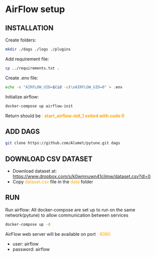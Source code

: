 # AirFlow setup

## INSTALLATION

Create folders:
```bash
mkdir ./dags ./logs ./plugins
```

Add requirement file:
```bash
cp ../requirements.txt .
```

Create .env file:
```bash
echo -e "AIRFLOW_UID=$(id -u)\nAIRFLOW_GID=0" > .env
```

Initialize airflow:
```bash
docker-compose up airflow-init
```
Return should be
<span style="color:orange">: **start_airflow-init_1 exited with code 0**</span>

## ADD DAGS

```bash
git clone https://github.com/Alumet/pytune.git dags
```

## DOWNLOAD CSV DATASET

- Download dataset at: https://www.dropbox.com/s/k0wmnuwn41cilmw/dataset.csv?dl=0
- Copy <span style="color:orange">dataset.csv</span> file in the <span style="color:orange">data</span> folder
## RUN

Run airflow:
All docker-compose are set up to run on the same network(pytune) to allow communication between services 
```bash
docker-compose up -d
```

AirFlow web server will be available on port 
<span style="color:orange">: 8080</span>

- user: airflow
- password: airflow

